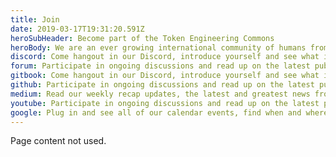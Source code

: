 ```yaml
---
title: Join
date: 2019-03-17T19:31:20.591Z
heroSubHeader: Become part of the Token Engineering Commons
heroBody: We are an ever growing international community of humans from a diversity of specializations. Coders, Engineers, Legal Experts, Game Designers, Writers, Testers, Activists - and more! Come one, come all! If you are passionate about the potential of Token Engineering here are the many ways you can join our thriving community.
discord: Come hangout in our Discord, introduce yourself and see what is happening in our working groups, join conversations and jump into any of our weekly calls.
forum: Participate in ongoing discussions and read up on the latest publications from working groups, submit ideas and view progress on the TEC’s many projects.
gitbook: Come hangout in our Discord, introduce yourself and see what is happening in our working groups, join conversations and jump into any of our weekly calls.
github: Participate in ongoing discussions and read up on the latest publications from working groups, submit ideas and view progress on the TEC’s many projects.
medium: Read our weekly recap updates, the latest and greatest news from Token Engineering and in-depth articles written by the Token Engineers themselves!
youtube: Participate in ongoing discussions and read up on the latest publications from working groups, submit ideas and view progress on the TEC’s many projects.
google: Plug in and see all of our calendar events, find when and where we are meeting to drop in and get involved!
---
```


Page content not used.
